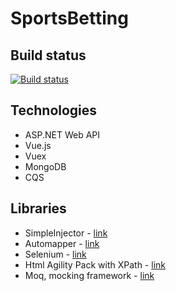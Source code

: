 # SportsBetting

## Build status

[![Build status](https://ci.appveyor.com/api/projects/status/0ilqmb15uiv1nyh1?svg=true)](https://ci.appveyor.com/project/itplamen/sportsbetting)

## Technologies

* ASP.NET Web API
* Vue.js
* Vuex
* MongoDB
* CQS

## Libraries

* SimpleInjector - [link](https://github.com/simpleinjector/SimpleInjector)
* Automapper - [link](https://github.com/AutoMapper/AutoMapper)
* Selenium - [link](https://github.com/SeleniumHQ/selenium)
* Html Agility Pack with XPath - [link](https://github.com/zzzprojects/html-agility-pack)
* Moq, mocking framework - [link](https://github.com/moq/moq4)